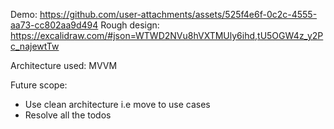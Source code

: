 Demo: https://github.com/user-attachments/assets/525f4e6f-0c2c-4555-aa73-cc802aa9d494
Rough design: https://excalidraw.com/#json=WTWD2NVu8hVXTMUly6ihd,tU5OGW4z_y2Pc_najewtTw

Architecture used: MVVM

Future scope:
- Use clean architecture i.e move to use cases
- Resolve all the todos

